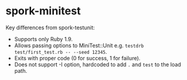spork-minitest
==

Key differences from spork-testunit:

* Supports only Ruby 1.9.
* Allows passing options to MiniTest::Unit e.g. `testdrb test/first_test.rb -- --seed 12345`.
* Exits with proper code (0 for success, 1 for failure).
* Does not support -I option, hardcoded to add `.` and `test` to the load path.
